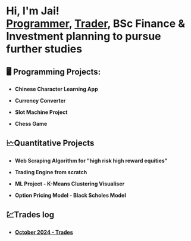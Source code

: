 <h1>Hi, I'm Jai! <br/><a href="https://github.com/JJ194">Programmer</a>, <a href="https://www.linkedin.com/in/jai-o-grady-724ba3245/">Trader</a>, BSc Finance & Investment planning to pursue further studies

<h2>🖥️ Programming Projects:</h2>

- <b>Chinese Character Learning App</b>

- <b>Currency Converter</b>

- <b>Slot Machine Project</b>

- <b>Chess Game</b>

<h2>🗠Quantitative Projects</h2>

- <b>Web Scraping Algorithm for "high risk high reward equities" </b>

- <b>Trading Engine from scratch</b>

- <b>ML Project - K-Means Clustering Visualiser </b>

- <b>Option Pricing Model - Black Scholes Model</b>

<h2>💹Trades log</h2>

- <b><a href="https://imgur.com/a/09-10-2024-3-45-1-account-risk-BKFoBgu">October 2024 - Trades</a>
